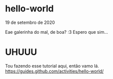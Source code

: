 # hello-world
19 de setembro de 2020

Eae galerinha do mal, de boa? :3 Espero que sim...

# UHUUU

Tou fazendo esse tutorial aqui, então vamo lá. https://guides.github.com/activities/hello-world/
